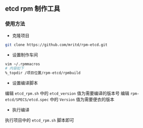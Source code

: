 ## etcd rpm 制作工具

### 使用方法

- 克隆项目

``` sh
git clone https://github.com/mritd/rpm-etcd.git
```

- 设置制作车间

``` sh
vim ~/.rpmmacros
# 内容如下
%_topdir /项目位置/rpm-etcd/rpmbuild
```

- 设置编译脚本

编辑 `etcd_rpm.sh` 中的 `etcd_version` 值为需要编译的版本号
编辑 `rpm-etcd/SPECS/etcd.spec` 中的 `Version` 值为需要便衣的版本

- 执行编译

执行项目中的 `etcd_rpm.sh` 脚本即可


